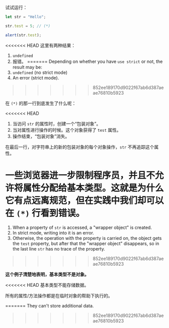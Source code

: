 
试试运行：

```js run
let str = "Hello";

str.test = 5; // (*)

alert(str.test);
```

<<<<<<< HEAD
这里有两种结果：

1. `undefined`
2. 报错。
=======
Depending on whether you have `use strict` or not, the result may be:
1. `undefined` (no strict mode)
2. An error (strict mode).
>>>>>>> 852ee189170d9022f67ab6d387aeae76810b5923

在 `(*)` 的那一行到底发生了什么呢：

<<<<<<< HEAD
1. 当访问 `str` 的属性时，创建一个“包装对象”。
2. 当对属性进行操作的时候。这个对象获得了 `test` 属性。
3. 操作结束，“包装对象”消失。

在最后一行，对字符串上的新的包装对象的每个对象操作，`str` 不再追踪这个属性。

一些浏览器进一步限制程序员，并且不允许将属性分配给基本类型。这就是为什么它有点远离规范，但在实践中我们却可以在 `(*)` 行看到错误。
=======
1. When a property of `str` is accessed, a "wrapper object" is created.
2. In strict mode, writing into it is an error.
3. Otherwise, the operation with the property is carried on, the object gets the `test` property, but after that the "wrapper object" disappears, so in the last line `str` has no trace of the property.
>>>>>>> 852ee189170d9022f67ab6d387aeae76810b5923

**这个例子清楚地表明，基本类型不是对象。**

<<<<<<< HEAD
基本类型不能存储数据。

所有的属性/方法操作都是在临时对象的帮助下执行的。

=======
They can't store additional data.
>>>>>>> 852ee189170d9022f67ab6d387aeae76810b5923
